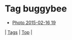 <!--
title: Tag buggybee
date: 2020-06-28T15:26:58.486Z
tags:
-->
# Tag buggybee

 * [Photo 2015-02-16 19](111200135814.md)

| [Tags](tags.md) | [Top](index.md) |

